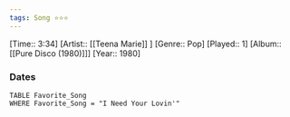 ```yaml
---
tags: Song ⭐⭐⭐ 
---
```

[Time:: 3:34]
[Artist:: [[Teena Marie]] ]
[Genre:: Pop]
[Played:: 1]
[Album:: [[Pure Disco (1980)]]]
[Year:: 1980]
### Dates
````dataview
TABLE Favorite_Song
WHERE Favorite_Song = "I Need Your Lovin'"
````